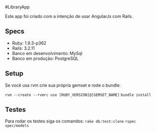 #LibraryApp

Este app foi criado com a intenção de usar AngularJs com Rails.

## Specs

* Ruby: 1.9.3-p362
* Rails: 3.2.11
* Banco em desenvolvimento: MySql
* Banco em produção: PostgreSQL

## Setup

Se você usa rvm crie sua própria gemset e rode o bundle:

`rvm --create --rvmrc use [RUBY_VERSION]@[GEMSET_NAME]`
`bundle install`

## Testes

Para rodar os testes siga os comandos:
`rake db:test:clone`
`rspec spec/models`
